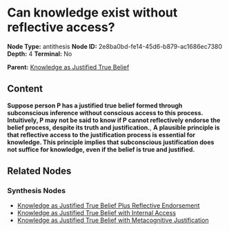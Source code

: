 # Can knowledge exist without reflective access?

**Node Type:** antithesis
**Node ID:** 2e8ba0bd-fe14-45d6-b879-ac1686ec7380
**Depth:** 4
**Terminal:** No

**Parent:** [Knowledge as Justified True Belief](knowledge-as-justified-true-belief-synthesis-82d03a42-3a09-47a8-b7e5-4ed04e6208fc.md)

## Content

**Suppose person P has a justified true belief formed through subconscious inference without conscious access to this process. Intuitively, P may not be said to know if P cannot reflectively endorse the belief process, despite its truth and justification.**, **A plausible principle is that reflective access to the justification process is essential for knowledge. This principle implies that subconscious justification does not suffice for knowledge, even if the belief is true and justified.**

## Related Nodes

### Synthesis Nodes

- [Knowledge as Justified True Belief Plus Reflective Endorsement](knowledge-as-justified-true-belief-plus-reflective-endorsement-synthesis-acc49569-4bbd-4516-a3a9-76fa2123dea7.md)
- [Knowledge as Justified True Belief with Internal Access](knowledge-as-justified-true-belief-with-internal-access-synthesis-20a5f5cc-289c-40ed-b465-d159698764db.md)
- [Knowledge as Justified True Belief with Metacognitive Justification](knowledge-as-justified-true-belief-with-metacognitive-justification-synthesis-c05a7861-f700-4781-8ca7-06b5a63f251c.md)
